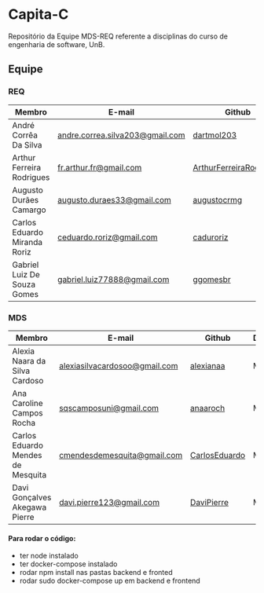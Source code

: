 # Capita-C
Repositório da Equipe MDS-REQ referente a disciplinas do curso de engenharia de software, UnB.

## Equipe

### REQ
| Membro                       | E-mail                          | Github                                                                | Disciplina | Matricula  |
| ---------------------------- | --------------------------      | --------------------------------------------------------------------- | ---------- | ---------- |
| André Corrêa Da Silva        | andre.correa.silva203@gmail.com | [dartmol203](https://github.com/dartmol203)                           | REQ        | 20/0014447 |
| Arthur Ferreira Rodrigues    | fr.arthur.fr@gmail.com          | [ArthurFerreiraRodrigues](https://github.com/ArthurFerreiraRodrigues) | REQ        | 20/0056981 |
| Augusto Durães Camargo       | augusto.duraes33@gmail.com      | [augustocrmg](https://github.com/augustocrmg)                         | REQ        | 19/0084731 |
| Carlos Eduardo Miranda Roriz | ceduardo.roriz@gmail.com        | [caduroriz](https://github.com/caduroriz)                             | REQ        | 19/0011424 |
| Gabriel Luiz De Souza Gomes  | gabriel.luiz77888@gmail.com     | [ggomesbr](https://github.com/ggomesbr)                               | REQ        | 19/0013354 |

### MDS
| Membro                            | E-mail                        | Github                                      | Disciplina | Matricula  |
| --------------------------------- | ----------------------------- | ------------------------------------------- | ---------- | ---------- |
| Alexia Naara da Silva Cardoso     | alexiasilvacardosoo@gmail.com | [alexianaa](https://github.com/alexianaa)   | MDS        | 20/2045007 |
| Ana Caroline Campos Rocha         | sqscamposuni@gmail.com        | [anaaroch](https://github.com/anaaroch)     | MDS        | 19/0083930 |
| Carlos Eduardo Mendes de Mesquita | cmendesdemesquita@gmail.com   | [CarlosEduardo](https://github.com/CarlosEduardoMendesdeMesquita) | MDS        | 19/0085584  |
| Davi Gonçalves Akegawa Pierre     | davi.pierre123@gmail.com      | [DaviPierre](https://github.com/DaviPierre) | MDS        | 19/0105071 |

#### Para rodar o código:

- ter node instalado
- ter docker-compose instalado
- rodar npm install nas pastas backend e fronted
- rodar sudo docker-compose up em backend e frontend